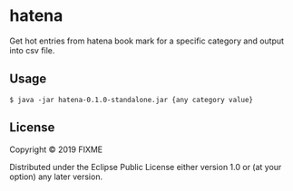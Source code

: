 # hatena

Get hot entries from hatena book mark for a specific category and output into csv file.

## Usage


    $ java -jar hatena-0.1.0-standalone.jar {any category value}

## License

Copyright © 2019 FIXME

Distributed under the Eclipse Public License either version 1.0 or (at
your option) any later version.
